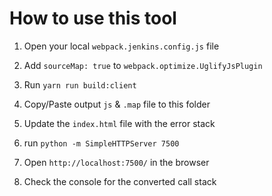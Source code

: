 # How to use this tool

1. Open your local `webpack.jenkins.config.js` file

2. Add `sourceMap: true` to `webpack.optimize.UglifyJsPlugin`

3. Run `yarn run build:client`

4. Copy/Paste output `js` & `.map` file to this folder

5. Update the `index.html` file with the error stack

6. run `python -m SimpleHTTPServer 7500`

7. Open `http://localhost:7500/` in the browser

8. Check the console for the converted call stack
